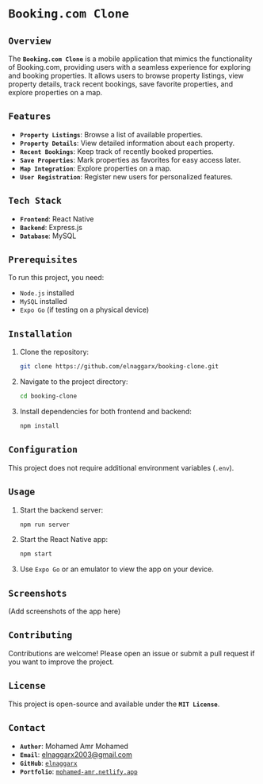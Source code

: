 # `Booking.com Clone`

## `Overview`
The **`Booking.com Clone`** is a mobile application that mimics the functionality of Booking.com, providing users with a seamless experience for exploring and booking properties. It allows users to browse property listings, view property details, track recent bookings, save favorite properties, and explore properties on a map.

## `Features`
- **`Property Listings`**: Browse a list of available properties.
- **`Property Details`**: View detailed information about each property.
- **`Recent Bookings`**: Keep track of recently booked properties.
- **`Save Properties`**: Mark properties as favorites for easy access later.
- **`Map Integration`**: Explore properties on a map.
- **`User Registration`**: Register new users for personalized features.

## `Tech Stack`
- **`Frontend`**: React Native
- **`Backend`**: Express.js
- **`Database`**: MySQL

## `Prerequisites`
To run this project, you need:
- `Node.js` installed
- `MySQL` installed
- `Expo Go` (if testing on a physical device)

## `Installation`
1. Clone the repository:
   ```bash
   git clone https://github.com/elnaggarx/booking-clone.git
   ```
2. Navigate to the project directory:
   ```bash
   cd booking-clone
   ```
3. Install dependencies for both frontend and backend:
   ```bash
   npm install
   ```

## `Configuration`
This project does not require additional environment variables (`.env`).

## `Usage`
1. Start the backend server:
   ```bash
   npm run server
   ```
2. Start the React Native app:
   ```bash
   npm start
   ```
3. Use `Expo Go` or an emulator to view the app on your device.

## `Screenshots`
(Add screenshots of the app here)

## `Contributing`
Contributions are welcome! Please open an issue or submit a pull request if you want to improve the project.

## `License`
This project is open-source and available under the **`MIT License`**.

## `Contact`
- **`Author`**: Mohamed Amr Mohamed
- **`Email`**: elnaggarx2003@gmail.com
- **`GitHub`**: [`elnaggarx`](https://github.com/elnaggarx)
- **`Portfolio`**: [`mohamed-amr.netlify.app`](https://mohamed-amr.netlify.app/)
